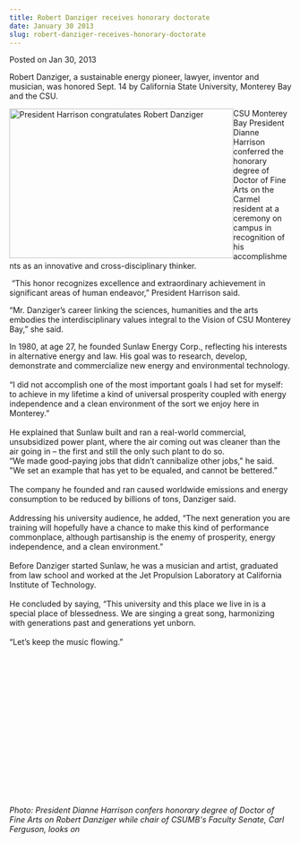 ```yaml
---
title: Robert Danziger receives honorary doctorate
date: January 30 2013
slug: robert-danziger-receives-honorary-doctorate
---
```


 



<span class="date">Posted on Jan 30, 2013    </span>
<p>Robert Danziger, a sustainable energy pioneer, lawyer, inventor
and musician, was honored Sept. 14 by California State University,
Monterey Bay and the CSU.&#x2028;</p>
<p><img alt="President Harrison congratulates Robert Danziger" src="https://news.csumb.edu/sites/default/files/65/attachments/news/images/danzingerphoto_0911.jpg" style="float:left; width:400px; height:267px">CSU Monterey Bay
President Dianne Harrison conferred the honorary degree of Doctor
of Fine Arts on the Carmel resident at a ceremony on campus in
recognition of his accomplishments as an innovative and
cross-disciplinary thinker.&#x2028;</img></p>
<p>&#x2028;&#x201C;This honor recognizes excellence and extraordinary achievement
in significant areas of human endeavor,&#x201D; President Harrison
said.&#x2028;</p>
<p>&#x201C;Mr. Danziger&#x2019;s career linking the sciences, humanities and the
arts embodies the interdisciplinary values integral to the Vision
of CSU Monterey Bay,&#x201D; she said.&#x2028;</p>
<p>In 1980, at age 27, he founded Sunlaw Energy Corp., reflecting
his interests in alternative energy and law. His goal was to
research, develop, demonstrate and commercialize new energy and
environmental technology.<br>
<br>
&#x201C;I did not accomplish one of the most important goals I had set for
myself: to achieve in my lifetime a kind of universal prosperity
coupled with energy independence and a clean environment of the
sort we enjoy here in Monterey.&#x201D;<br>
<br>
He explained that Sunlaw built and ran a real-world commercial,
unsubsidized power plant, where the air coming out was cleaner than
the air going in &#x2013; the first and still the only such plant to do
so.<br>
&#x201C;We made good-paying jobs that didn&#x2019;t cannibalize other jobs,&quot; he
said. &quot;We set an example that has yet to be equaled, and cannot be
bettered.&#x201D;<br>
<br>
The company he founded and ran caused worldwide emissions and
energy consumption to be reduced by billions of tons, Danziger
said.<br>
<br>
Addressing his university audience, he added, &#x201C;The next generation
you are training will hopefully have a chance to make this kind of
performance commonplace, although partisanship is the enemy of
prosperity, energy independence, and a clean environment.&#x201D;<br>
<br>
Before Danziger started Sunlaw, he was a musician and artist,
graduated from law school and worked at the Jet Propulsion
Laboratory&#xA0;at California Institute of Technology.<br>
<br>
He concluded by saying, &#x201C;This university and this place we live in
is a special place of blessedness. We are singing a great song,
harmonizing with generations past and generations yet unborn.<br>
<br>
&#x201C;Let&#x2019;s keep the music flowing.&#x201D;</br></br></br></br></br></br></br></br></br></br></br></br></br></br></br></p>
<p>&#xA0;</p>
<p class="small"><em>Photo: President Dianne Harrison confers
honorary degree of Doctor of Fine Arts on Robert Danziger while
chair of CSUMB&apos;s Faculty Senate, Carl Ferguson, looks on</em><br>
&#xA0;</br></p>
<p><br>
&#xA0;</br></p>





 
